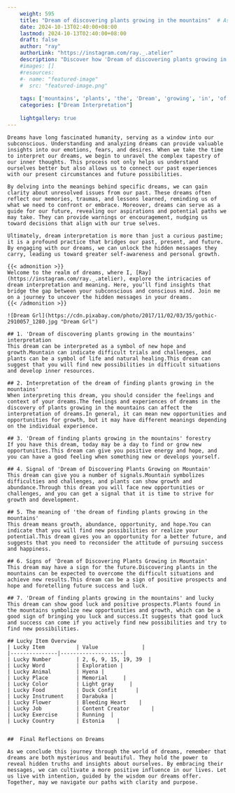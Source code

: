 ```yaml
---
    weight: 595
    title: "Dream of discovering plants growing in the mountains"  # Assuming 'title' column exists
    date: 2024-10-13T02:40:00+08:00
    lastmod: 2024-10-13T02:40:00+08:00
    draft: false
    author: "ray"
    authorLink: "https://instagram.com/ray._.atelier"
    description: "Discover how 'Dream of discovering plants growing in the mountains' can interpret your future and uncover its significant meanings in your life."
    #images: []
    #resources:
    #- name: "featured-image"
    #  src: "featured-image.png"
    
    tags: ['mountains', 'plants', 'the', 'Dream', 'growing', 'in', 'of', 'discovering']
    categories: ["Dream Interpretation"]
    
    lightgallery: true
---
```

    
    Dreams have long fascinated humanity, serving as a window into our subconscious. Understanding and analyzing dreams can provide valuable insights into our emotions, fears, and desires. When we take the time to interpret our dreams, we begin to unravel the complex tapestry of our inner thoughts. This process not only helps us understand ourselves better but also allows us to connect our past experiences with our present circumstances and future possibilities.
    
    By delving into the meanings behind specific dreams, we can gain clarity about unresolved issues from our past. These dreams often reflect our memories, traumas, and lessons learned, reminding us of what we need to confront or embrace. Moreover, dreams can serve as a guide for our future, revealing our aspirations and potential paths we may take. They can provide warnings or encouragement, nudging us toward decisions that align with our true selves.
    
    Ultimately, dream interpretation is more than just a curious pastime; it is a profound practice that bridges our past, present, and future. By engaging with our dreams, we can unlock the hidden messages they carry, leading us toward greater self-awareness and personal growth.
    
    {{< admonition >}}
    Welcome to the realm of dreams, where I, [Ray](https://instagram.com/ray._.atelier), explore the intricacies of dream interpretation and meaning. Here, you’ll find insights that bridge the gap between your subconscious and conscious mind. Join me on a journey to uncover the hidden messages in your dreams.
    {{< /admonition >}}
    
    ![Dream Grl](https://cdn.pixabay.com/photo/2017/11/02/03/35/gothic-2910057_1280.jpg "Dream Grl")
    
    ## 1. 'Dream of discovering plants growing in the mountains' interpretation
    This dream can be interpreted as a symbol of new hope and growth.Mountain can indicate difficult trials and challenges, and plants can be a symbol of life and natural healing.This dream can suggest that you will find new possibilities in difficult situations and develop inner resources.
    
    ## 2. Interpretation of the dream of finding plants growing in the mountains'
    When interpreting this dream, you should consider the feelings and context of your dreams.The feelings and experiences of dreams in the discovery of plants growing in the mountains can affect the interpretation of dreams.In general, it can mean new opportunities and opportunities for growth, but it may have different meanings depending on the individual experience.
    
    ## 3. 'Dream of finding plants growing in the mountains' forestry
    If you have this dream, today may be a day to find or grow new opportunities.This dream can give you positive energy and hope, and you can have a good feeling when something new or develops yourself.
    
    ## 4. Signal of 'Dream of Discovering Plants Growing on Mountain'
    This dream can give you a number of signals.Mountain symbolizes difficulties and challenges, and plants can show growth and abundance.Through this dream you will face new opportunities or challenges, and you can get a signal that it is time to strive for growth and development.
    
    ## 5. The meaning of 'the dream of finding plants growing in the mountains'
    This dream means growth, abundance, opportunity, and hope.You can indicate that you will find new possibilities or realize your potential.This dream gives you an opportunity for a better future, and suggests that you need to reconsider the attitude of pursuing success and happiness.
    
    ## 6. Signs of 'Dream of Discovering Plants Growing in Mountain'
    This dream may have a sign for the future.Discovering plants in the mountains can be expected to overcome the difficult situations and achieve new results.This dream can be a sign of positive prospects and hope and foretelling future success and luck.
    
    ## 7. 'Dream of finding plants growing in the mountains' and lucky
    This dream can show good luck and positive prospects.Plants found in the mountains symbolize new opportunities and growth, which can be a good sign of bringing you luck and success.It suggests that good luck and success can come if you actively find new possibilities and try to find new possibilities.
    
    ## Lucky Item Overview
    | Lucky Item          | Value              |
    |---------------|--------------------|
    | Lucky Number        | 2, 6, 9, 15, 19, 39  |
    | Lucky Word          | Exploration |
    | Lucky Animal        | Hyena |
    | Lucky Place         | Memorial     |
    | Lucky Color         | Light gray     |
    | Lucky Food          | Duck Confit      |
    | Lucky Instrument    | Darabuka |
    | Lucky Flower        | Bleeding Heart    |
    | Lucky Job           | Content Creator       |
    | Lucky Exercise      | Running  |
    | Lucky Country       | Estonia    |
    
    
    ##  Final Reflections on Dreams
    
    As we conclude this journey through the world of dreams, remember that dreams are both mysterious and beautiful. They hold the power to reveal hidden truths and insights about ourselves. By embracing their messages, we can cultivate a more positive influence in our lives. Let us live with intention, guided by the wisdom our dreams offer. Together, may we navigate our paths with clarity and purpose.
    